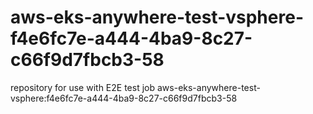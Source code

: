 # aws-eks-anywhere-test-vsphere-f4e6fc7e-a444-4ba9-8c27-c66f9d7fbcb3-58
repository for use with E2E test job aws-eks-anywhere-test-vsphere:f4e6fc7e-a444-4ba9-8c27-c66f9d7fbcb3-58
